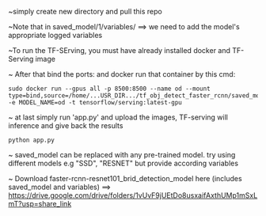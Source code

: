 ~simply create new directory and pull this repo

~Note that in saved_model/1/variables/ ==> we need to add the model's appropriate logged variables

~To run the TF-SErving, you must have already installed docker and TF-Serving image

~ After that bind the ports: and docker run that container by this cmd:

    sudo docker run --gpus all -p 8500:8500 --name od --mount type=bind,source=/home/...USR_DIR.../tf_obj_detect_faster_rcnn/saved_model,target=/models/od -e MODEL_NAME=od -t tensorflow/serving:latest-gpu

~ at last simply run 'app.py' and upload the images, TF-serving will inference and give back the results

    python app.py

~ saved_model can be replaced with any pre-trained model. try using different models e.g "SSD", "RESNET" but provide according variables

~ Download faster-rcnn-resnet101_brid_detection_model here (includes saved_model and variables) ==> https://drive.google.com/drive/folders/1vUvF9jUEtDo8usxaifAxthUMp1mSxLmT?usp=share_link

